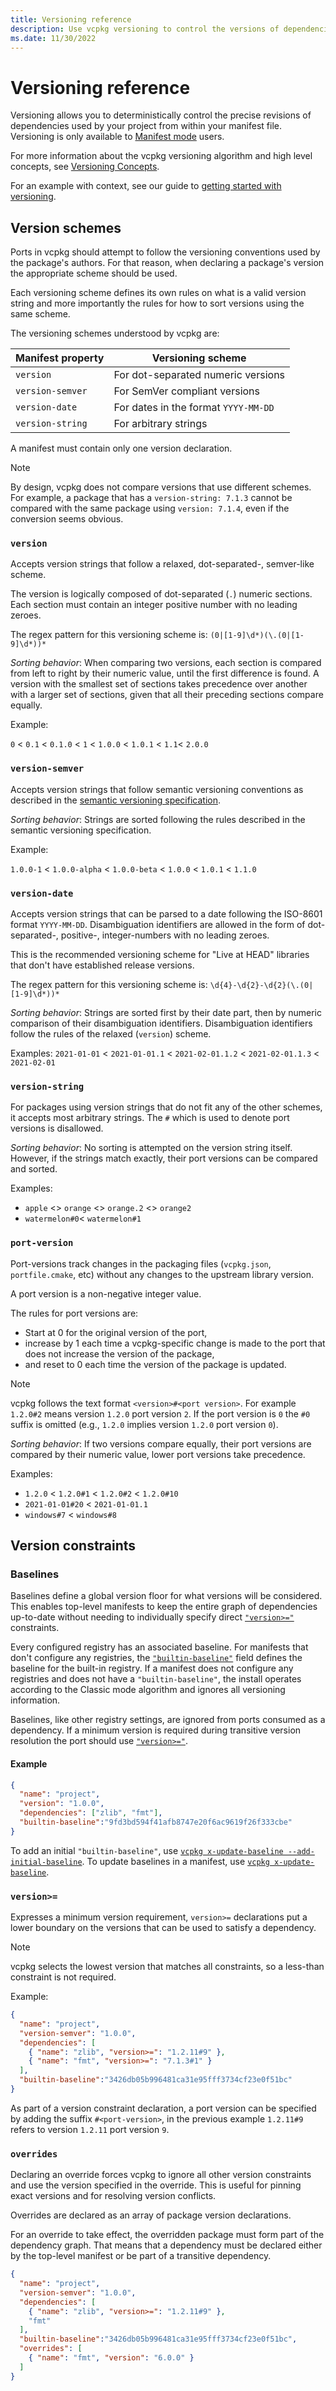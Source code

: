 ```yaml
---
title: Versioning reference
description: Use vcpkg versioning to control the versions of dependencies used by your project.
ms.date: 11/30/2022
---
```

# Versioning reference

Versioning allows you to deterministically control the precise revisions of dependencies used by your project from within your manifest file. Versioning is only available to [Manifest mode](manifests.md) users.

For more information about the vcpkg versioning algorithm and high level concepts, see [Versioning Concepts](versioning.concepts.md).

For an example with context, see our guide to [getting started with versioning](./examples/versioning.getting-started.md).

##  <a name="version-schemes"></a>Version schemes

Ports in vcpkg should attempt to follow the versioning conventions used by the package's authors. For that reason, when declaring a package's version the appropriate scheme should be used.

Each versioning scheme defines its own rules on what is a valid version string and more importantly the rules for how to sort versions using the same scheme.

The versioning schemes understood by vcpkg are:

| Manifest property | Versioning scheme                    |
|-------------------|--------------------------------------|
| `version`         | For dot-separated numeric versions   |
| `version-semver`  | For SemVer compliant versions        |
| `version-date`    | For dates in the format `YYYY-MM-DD` |
| `version-string`  | For arbitrary strings                |

A manifest must contain only one version declaration.

> [!NOTE]
> By design, vcpkg does not compare versions that use different schemes. For example, a package that has a `version-string: 7.1.3` cannot be compared with the same package using `version: 7.1.4`, even if the conversion seems obvious.

### <a name="version"></a>`version`

Accepts version strings that follow a relaxed, dot-separated-, semver-like scheme.

The version is logically composed of dot-separated (`.`) numeric sections. Each section must contain an integer positive number with no leading zeroes.

The regex pattern for this versioning scheme is: `(0|[1-9]\d*)(\.(0|[1-9]\d*))*`

*Sorting behavior*: When comparing two versions, each section is compared from left to right by their numeric value, until the first difference is found. A version with the smallest set of sections takes precedence over another with a larger set of sections, given that all their preceding sections compare equally.

Example:

`0` < `0.1` < `0.1.0` < `1` < `1.0.0` < `1.0.1` < `1.1`< `2.0.0`

### `version-semver`

Accepts version strings that follow semantic versioning conventions as described in the [semantic versioning specification](https://semver.org/#semantic-versioning-specification-semver).

*Sorting behavior*: Strings are sorted following the rules described in the semantic versioning specification.

Example:

`1.0.0-1` < `1.0.0-alpha` < `1.0.0-beta` < `1.0.0` < `1.0.1` < `1.1.0`

### `version-date`

Accepts version strings that can be parsed to a date following the ISO-8601 format `YYYY-MM-DD`. Disambiguation identifiers are allowed in the form of dot-separated-, positive-, integer-numbers with no leading zeroes.

This is the recommended versioning scheme for "Live at HEAD" libraries that don't have established release versions.

The regex pattern for this versioning scheme is: `\d{4}-\d{2}-\d{2}(\.(0|[1-9]\d*))*`

*Sorting behavior*: Strings are sorted first by their date part, then by numeric comparison of their disambiguation identifiers. Disambiguation identifiers follow the rules of the relaxed (`version`) scheme.

Examples:
`2021-01-01` < `2021-01-01.1` < `2021-02-01.1.2` < `2021-02-01.1.3` < `2021-02-01`

### `version-string`

For packages using version strings that do not fit any of the other schemes, it accepts most arbitrary strings.  The `#` which is used to denote port versions is disallowed.

*Sorting behavior*: No sorting is attempted on the version string itself. However, if the strings match exactly, their port versions can be compared and sorted.

Examples:

- `apple` <> `orange` <> `orange.2` <> `orange2`
- `watermelon#0`< `watermelon#1`

### <a name="port-version"></a> `port-version`

Port-versions track changes in the packaging files (`vcpkg.json`, `portfile.cmake`, etc) without any changes to the upstream library version.

A port version is a non-negative integer value.

The rules for port versions are:

- Start at 0 for the original version of the port,
- increase by 1 each time a vcpkg-specific change is made to the port that does not increase the version of the package,
- and reset to 0 each time the version of the package is updated.

> [!NOTE]
> vcpkg follows the text format `<version>#<port version>`. For example `1.2.0#2` means version `1.2.0` port version `2`. If the port version is `0` the `#0` suffix is omitted (e.g., `1.2.0` implies version `1.2.0` port version `0`).

*Sorting behavior*: If two versions compare equally, their port versions are compared by their numeric value, lower port versions take precedence.

Examples:

- `1.2.0` < `1.2.0#1` < `1.2.0#2` < `1.2.0#10`
- `2021-01-01#20` < `2021-01-01.1`
- `windows#7` < `windows#8`

## Version constraints

### Baselines

Baselines define a global version floor for what versions will be considered. This enables top-level manifests to keep the entire graph of dependencies up-to-date without needing to individually specify direct [`"version>="`](#version-gte) constraints.

Every configured registry has an associated baseline. For manifests that don't configure any registries, the [`"builtin-baseline"`](../reference/vcpkg-json.md#builtin-baseline) field defines the baseline for the built-in registry. If a manifest does not configure any registries and does not have a `"builtin-baseline"`, the install operates according to the Classic mode algorithm and ignores all versioning information.

Baselines, like other registry settings, are ignored from ports consumed as a dependency. If a minimum version is required during transitive version resolution the port should use [`"version>="`](#version-gte).

#### Example

```json
{
  "name": "project",
  "version": "1.0.0",
  "dependencies": ["zlib", "fmt"],
  "builtin-baseline":"9fd3bd594f41afb8747e20f6ac9619f26f333cbe"
}
```

To add an initial `"builtin-baseline"`, use [`vcpkg x-update-baseline --add-initial-baseline`](../commands/update-baseline.md#add-initial-baseline). To update baselines in a manifest, use [`vcpkg x-update-baseline`](../commands/update-baseline.md).

### <a name="version-gte"></a> `version>=`

Expresses a minimum version requirement, `version>=` declarations put a lower boundary on the versions that can be used to satisfy a dependency.

> [!NOTE]
> vcpkg selects the lowest version that matches all constraints, so a less-than constraint is not required.

Example:

```json
{
  "name": "project",
  "version-semver": "1.0.0",
  "dependencies": [
    { "name": "zlib", "version>=": "1.2.11#9" },
    { "name": "fmt", "version>=": "7.1.3#1" }
  ],
  "builtin-baseline":"3426db05b996481ca31e95fff3734cf23e0f51bc"
}
```

As part of a version constraint declaration, a port version can be specified by adding the suffix `#<port-version>`, in the previous example `1.2.11#9` refers to version `1.2.11` port version `9`.

### <a name="overrides"></a> `overrides`

Declaring an override forces vcpkg to ignore all other version constraints and use the version specified in the override. This is useful for pinning exact versions and for resolving version conflicts.

Overrides are declared as an array of package version declarations.

For an override to take effect, the overridden package must form part of the dependency graph. That means that a dependency must be declared either by the top-level manifest or be part of a transitive dependency.

```json
{
  "name": "project",
  "version-semver": "1.0.0",
  "dependencies": [
    { "name": "zlib", "version>=": "1.2.11#9" },
    "fmt"
  ],
  "builtin-baseline":"3426db05b996481ca31e95fff3734cf23e0f51bc",
  "overrides": [
    { "name": "fmt", "version": "6.0.0" }
  ]
}
```
